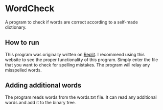 # WordCheck
A program to check if words are correct according to a self-made dictionary.

## How to run
This program was originally written on [Replit](https://replit.com/@JeremyVidaurriV/Word-Checker). I recommend using this website to see the proper functionality of this program. Simply enter the file that you want to check for spelling mistakes. The program will relay any misspelled words.

## Adding additional words
The program reads words from the words.txt file. It can read any additional words and add it to the binary tree.
